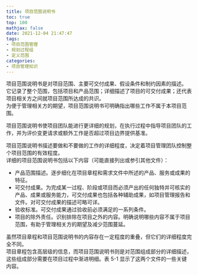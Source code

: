 ```yaml
---
title: 项目范围说明书
toc: true
top: 100
mathjax: false
date: 2021-12-04 21:47:47
tags:
- 项目范围管理
- 规划过程组
- 定义范围
categories:
- 项目管理知识
---
```

项目范围说明书是对项目范围、主要可交付成果、假设条件和制约因素的描述。  
它记录了整个范围，包括项目和产品范围；详细描述了项目的可交付成果；还代表项目相关方之间就项目范围所达成的共识。  
为便于管理相关方的期望，项目范围说明书可明确指出哪些工作不属于本项目范围。

项目范围说明书使项目团队能进行更详细的规划，在执行过程中指导项目团队的工作，并为评价变更请求或额外工作是否超过项目边界提供基准。

项目范围说明书描述要做和不要做的工作的详细程度，决定着项目管理团队控制整个项目范围的有效程度。  
详细的项目范围说明书包括以下内容（可能直接列出或参引其他文件）：

- 产品范围描述。逐步细化在项目章程和需求文件中所述的产品、服务或成果的特征。
- 可交付成果。为完成某一过程、阶段或项目而必须产出的任何独特并可核实的产品、成果或服务能力，可交付成果也包括各种辅助成果，如项目管理报告和文件。对可交付成果的描述可略可详。
- 验收标准。可交付成果通过验收前必须满足的一系列条件。
- 项目的除外责任。识别排除在项目之外的内容。明确说明哪些内容不属于项目范围，有助于管理相关方的期望及减少范围蔓延。  

虽然项目章程和项目范围说明书的内容存在一定程度的重叠，但它们的详细程度完全不同。  
项目章程包含高层级的信息，而项目范围说明书则是对范围组成部分的详细描述，这些组成部分需要在项目过程中渐进明细。表 5-1 显示了这两个文件的一些关键内容。
